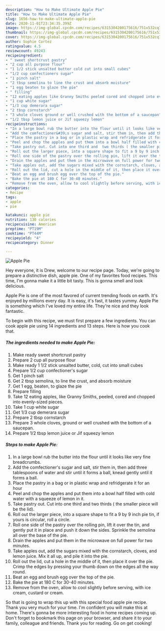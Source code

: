 ```yaml
---
description: "How to Make Ultimate Apple Pie"
title: "How to Make Ultimate Apple Pie"
slug: 1656-how-to-make-ultimate-apple-pie
date: 2020-11-01T23:34:35.399Z
image: https://img-global.cpcdn.com/recipes/6315304200175616/751x532cq70/apple-pie-recipe-main-photo.jpg
thumbnail: https://img-global.cpcdn.com/recipes/6315304200175616/751x532cq70/apple-pie-recipe-main-photo.jpg
cover: https://img-global.cpcdn.com/recipes/6315304200175616/751x532cq70/apple-pie-recipe-main-photo.jpg
author: Sophie Cortez
ratingvalue: 4.5
reviewcount: 49243
recipeingredient:
- " sweet shortcrust pastry"
- "2 cup all purpose flour"
- "1 1/2 stick unsalted butter cold cut into small cubes"
- "1/2 cup confectioners sugar"
- "1 pinch salt"
- "2 tbsp semolina to line the crust and absorb moisture"
- "1 egg beaten to glaze the pie"
- " filling"
- "12 eating apples like Granny Smiths peeled cored and chopped into evenlysized pieces"
- "1 cup white sugar"
- "1/3 cup demerara sugar"
- "2 tbsp cornstarch"
- "3 whole cloves ground or well crushed with the bottom of a saucepan"
- "1/2 tbsp lemon juice or Jif squeezy lemon"
recipeinstructions:
- "In a large bowl rub the butter into the flour until it looks like very fine breadcrumbs."
- "Add the comfectioner&#39;s sugar and salt, stir them in, then add three tablespoons of water and stir until it forms a ball, knead gently until it forms  a ball."
- "Place the pastry in a bag or in plastic wrap and refridgerate it for an hour"
- "Peel and chop the apples and put them into a bowl half filled with cold water with a squeeze of lemon in it."
- "Take pastry out. Cut into one third and  two thirds ( the smaller piece will be the lid)."
- "Roll out the larger piece, into a square shape to fit a 9 by 9 inch pie tin, if yours is circular, roll a circle."
- "Roll one side of the pastry over the rolling pin, lift it over the tin, and gently put it in place and push it down the sides. Sprinkle the semolina all over the base of the pie."
- "Drain the apples and put them in the microwave on full power for two minutes."
- "Take apples out, add the sugars mixed with the cornstarch, cloves, and lemon juice. Mix it all up, and pile it into the pie."
- "Roll out the lid, cut a hole in the middle of it, then place it over the pie. Crimp the edges by pressing your thumb down on the edges all the way round."
- "Beat an egg and brush egg over the top of the pie."
- "Bake the pie at 180 C for 30-40 minutes."
- "Remove from the oven, allow to cool slightly before serving, with ice cream, custard or cream."
categories:
- Recipe
tags:
- apple
- pie

katakunci: apple pie 
nutrition: 130 calories
recipecuisine: American
preptime: "PT19M"
cooktime: "PT44M"
recipeyield: "4"
recipecategory: Dinner

---
```



![Apple Pie](https://img-global.cpcdn.com/recipes/6315304200175616/751x532cq70/apple-pie-recipe-main-photo.jpg)

Hey everyone, it is Drew, welcome to our recipe page. Today, we're going to prepare a distinctive dish, apple pie. One of my favorites food recipes. This time, I'm gonna make it a little bit tasty. This is gonna smell and look delicious.



Apple Pie is one of the most favored of current trending foods on earth. It's enjoyed by millions every day. It is easy, it's fast, it tastes yummy. Apple Pie is something which I've loved my entire life. They're nice and they look fantastic.


To begin with this recipe, we must first prepare a few ingredients. You can cook apple pie using 14 ingredients and 13 steps. Here is how you cook that.

<!--inarticleads1-->

##### The ingredients needed to make Apple Pie:

1. Make ready  sweet shortcrust pastry
1. Prepare 2 cup all purpose flour
1. Make ready 1 1/2 stick unsalted butter, cold, cut into small cubes
1. Prepare 1/2 cup confectioner&#39;s sugar
1. Get 1 pinch salt
1. Get 2 tbsp semolina, to line the crust, and absorb moisture
1. Get 1 egg, beaten, to glaze the pie
1. Prepare  filling
1. Take 12 eating apples, like Granny Smiths, peeled, cored and chopped into evenly-sized pieces.
1. Take 1 cup white sugar
1. Get 1/3 cup demerara sugar
1. Prepare 2 tbsp cornstarch
1. Prepare 3 whole cloves, ground or well crushed with the bottom of a saucepan.
1. Prepare 1/2 tbsp lemon juice or Jif squeezy lemon




<!--inarticleads2-->

##### Steps to make Apple Pie:

1. In a large bowl rub the butter into the flour until it looks like very fine breadcrumbs.
1. Add the comfectioner&#39;s sugar and salt, stir them in, then add three tablespoons of water and stir until it forms a ball, knead gently until it forms  a ball.
1. Place the pastry in a bag or in plastic wrap and refridgerate it for an hour
1. Peel and chop the apples and put them into a bowl half filled with cold water with a squeeze of lemon in it.
1. Take pastry out. Cut into one third and  two thirds ( the smaller piece will be the lid).
1. Roll out the larger piece, into a square shape to fit a 9 by 9 inch pie tin, if yours is circular, roll a circle.
1. Roll one side of the pastry over the rolling pin, lift it over the tin, and gently put it in place and push it down the sides. Sprinkle the semolina all over the base of the pie.
1. Drain the apples and put them in the microwave on full power for two minutes.
1. Take apples out, add the sugars mixed with the cornstarch, cloves, and lemon juice. Mix it all up, and pile it into the pie.
1. Roll out the lid, cut a hole in the middle of it, then place it over the pie. Crimp the edges by pressing your thumb down on the edges all the way round.
1. Beat an egg and brush egg over the top of the pie.
1. Bake the pie at 180 C for 30-40 minutes.
1. Remove from the oven, allow to cool slightly before serving, with ice cream, custard or cream.




So that is going to wrap this up with this special food apple pie recipe. Thank you very much for your time. I'm confident you will make this at home. There's gonna be more interesting food in home recipes coming up. Don't forget to bookmark this page on your browser, and share it to your family, colleague and friends. Thank you for reading. Go on get cooking!
